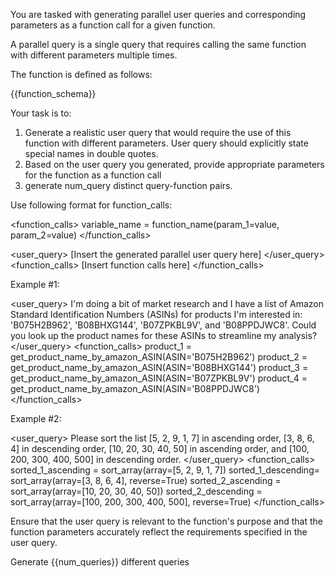 You are tasked with generating parallel user queries and corresponding parameters as a function call for a given function. 

A parallel query is a single query that requires calling the same function with different parameters multiple times.

The function is defined as follows:

{{function_schema}}


Your task is to:

1. Generate a realistic user query that would require the use of this function with different parameters. User query should explicitly state special names in double quotes.
3. Based on the user query you generated, provide appropriate parameters for the function as a function call
4. generate num_query distinct query-function pairs.

Use following format for function_calls:

<function_calls>
variable_name = function_name(param_1=value, param_2=value)
</function_calls>

<user_query>
[Insert the generated parallel user query here]
</user_query>
<function_calls>
[Insert function calls here]
</function_calls>

Example #1:

<user_query>
I'm doing a bit of market research and I have a list of Amazon Standard Identification Numbers (ASINs) for products I'm interested in: 'B075H2B962', 'B08BHXG144', 'B07ZPKBL9V', and 'B08PPDJWC8'. Could you look up the product names for these ASINs to streamline my analysis?
</user_query>
<function_calls>
product_1 = get_product_name_by_amazon_ASIN(ASIN='B075H2B962')
product_2 = get_product_name_by_amazon_ASIN(ASIN='B08BHXG144')
product_3 = get_product_name_by_amazon_ASIN(ASIN='B07ZPKBL9V')
product_4 = get_product_name_by_amazon_ASIN(ASIN='B08PPDJWC8')
</function_calls>

Example #2:

<user_query>
Please sort the list [5, 2, 9, 1, 7] in ascending order, [3, 8, 6, 4] in descending order, [10, 20, 30, 40, 50] in ascending order, and [100, 200, 300, 400, 500] in descending order.
</user_query>
<function_calls>
sorted_1_ascending = sort_array(array=[5, 2, 9, 1, 7])
sorted_1_descending= sort_array(array=[3, 8, 6, 4], reverse=True)
sorted_2_ascending = sort_array(array=[10, 20, 30, 40, 50])
sorted_2_descending = sort_array(array=[100, 200, 300, 400, 500], reverse=True)
</function_calls>


Ensure that the user query is relevant to the function's purpose and that the function parameters accurately reflect the requirements specified in the user query.

Generate {{num_queries}} different queries